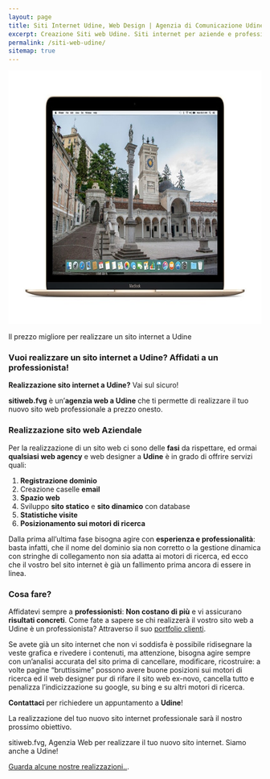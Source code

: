 ```yaml
---
layout: page
title: Siti Internet Udine, Web Design | Agenzia di Comunicazione Udine
excerpt: Creazione Siti web Udine. Siti internet per aziende e professionisti, posizionamento sui motori di ricerca. Prezzi onesti, visita gratuita e supporto continuo.
permalink: /siti-web-udine/
sitemap: true
---
```

<img src="/img/siti-web-udine.jpg" alt="Siti Web Udine - Agenzia Web Udine" title="Siti Web Udine - Agenzia Web Udine" width="800px" height="503px">

<p>Il prezzo migliore per realizzare un sito internet a Udine</p>

<h3 id="vuoi-realizzare-un-sito-internet-a-Udine-affidati-a-un-professionista">Vuoi realizzare un sito internet a Udine? Affidati a un professionista!</h3>

<p><strong>Realizzazione sito internet a Udine?</strong> Vai sul sicuro!</p>

<p><strong>sitiweb.fvg</strong> è un’<strong>agenzia web a Udine</strong> che ti permette di realizzare il tuo nuovo sito web professionale a prezzo onesto.</p>

<h3 id="realizzazione-sito-web-aziendale">Realizzazione sito web Aziendale</h3>

<p>Per la realizzazione di un sito web ci sono delle <strong>fasi</strong> da rispettare, ed ormai <strong>qualsiasi web agency</strong> e web designer a <strong>Udine</strong> è in grado di offrire servizi quali:</p>

<ol>
  <li><strong>Registrazione dominio</strong></li>
  <li>Creazione caselle <strong>email</strong></li>
  <li><strong>Spazio web</strong></li>
  <li>Sviluppo <strong>sito statico</strong> e <strong>sito dinamico</strong> con database</li>
  <li><strong>Statistiche visite</strong></li>
  <li><strong>Posizionamento sui motori di ricerca</strong></li>
</ol>

<p>Dalla prima all’ultima fase bisogna agire con <strong>esperienza e professionalità</strong>: basta infatti, che il nome del dominio sia non corretto o la gestione dinamica con stringhe di collegamento non sia adatta ai motori di ricerca, ed ecco che il vostro bel sito internet è già un fallimento prima ancora di essere in linea.</p>

<h3 id="cosa-fare">Cosa fare?</h3>

<p>Affidatevi sempre a <strong>professionisti</strong>: <strong>Non costano di più</strong> e vi assicurano <strong>risultati concreti</strong>.
Come fate a sapere se chi realizzerà il vostro sito web a Udine è un professionista? Attraverso il suo <a href="/gallery/" title="vai al portfolio di siti web realizzati da sitiweb.fvg Web Agency Udine">portfolio clienti</a>.</p>

<p>Se avete già un sito internet che non vi soddisfa è possibile ridisegnare la veste grafica e rivedere i contenuti, ma attenzione, bisogna agire sempre con un’analisi accurata del sito prima di cancellare, modificare, ricostruire: a volte pagine “bruttissime” possono avere buone posizioni sui motori di ricerca ed il web designer pur di rifare il sito web ex-novo, cancella tutto e penalizza l’indicizzazione su google, su bing e su altri motori di ricerca.</p>

<p><strong>Contattaci</strong> per richiedere un appuntamento a <strong>Udine</strong>!</p>

<p>La realizzazione del tuo nuovo sito internet professionale sarà il nostro prossimo obiettivo.</p>

<p>sitiweb.fvg, Agenzia Web per realizzare il tuo nuovo sito internet. Siamo anche a Udine!</p>

<p><a href="/gallery/" title="vai al portfolio di siti web realizzati da sitiweb.fvg Web Agency Udine">Guarda alcune nostre realizzazioni..</a>.</p>
